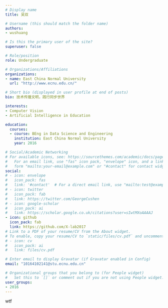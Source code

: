 ```yaml
---
# Display name
title: 吴双

# Username (this should match the folder name)
authors:
- wushuang

# Is this the primary user of the site?
superuser: false

# Role/position
role: Undergraduate

# Organizations/Affiliations
organizations:
- name: East China Normal University
  url: "http://www.ecnu.edu.cn/"

# Short bio (displayed in user profile at end of posts)
bio: 技术传播文明，践行同步世界

interests:
- Computer Vision
- Artificial Intelligence in Education

education:
  courses:
  - course: BEng in Data Science and Engineering
    institution: East China Normal University
    year: 2016

# Social/Academic Networking
# For available icons, see: https://sourcethemes.com/academic/docs/page-builder/#icons
#   For an email link, use "fas" icon pack, "envelope" icon, and a link in the
#   form "mailto:your-email@example.com" or "#contact" for contact widget.
social:
# - icon: envelope
#   icon_pack: fas
#   link: '#contact'  # For a direct email link, use "mailto:test@example.org".
# - icon: twitter
#   icon_pack: fab
#   link: https://twitter.com/GeorgeCushen
# - icon: google-scholar
#   icon_pack: ai
#   link: https://scholar.google.co.uk/citations?user=sIwtMXoAAAAJ
- icon: github
  icon_pack: fab
  link: https://github.com/X-lab2017
# Link to a PDF of your resume/CV from the About widget.
# To enable, copy your resume/CV to `static/files/cv.pdf` and uncomment the lines below.
# - icon: cv
#   icon_pack: ai
#   link: files/cv.pdf

# Enter email to display Gravatar (if Gravatar enabled in Config)
email: "10164102141@stu.ecnu.edu.cn"

# Organizational groups that you belong to (for People widget)
#   Set this to `[]` or comment out if you are not using People widget.
user_groups:
- 2016
---
```



wtf